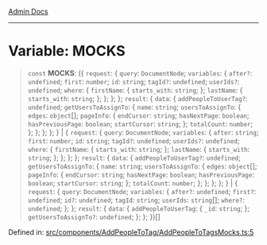 [Admin Docs](/)

---

# Variable: MOCKS

> `const` **MOCKS**: (\{ `request`: \{ `query`: `DocumentNode`; `variables`: \{ `after?`: `undefined`; `first`: `number`; `id`: `string`; `tagId?`: `undefined`; `userIds?`: `undefined`; `where`: \{ `firstName`: \{ `starts_with`: `string`; \}; `lastName`: \{ `starts_with`: `string`; \}; \}; \}; \}; `result`: \{ `data`: \{ `addPeopleToUserTag?`: `undefined`; `getUsersToAssignTo`: \{ `name`: `string`; `usersToAssignTo`: \{ `edges`: `object`[]; `pageInfo`: \{ `endCursor`: `string`; `hasNextPage`: `boolean`; `hasPreviousPage`: `boolean`; `startCursor`: `string`; \}; `totalCount`: `number`; \}; \}; \}; \}; \} \| \{ `request`: \{ `query`: `DocumentNode`; `variables`: \{ `after`: `string`; `first`: `number`; `id`: `string`; `tagId?`: `undefined`; `userIds?`: `undefined`; `where`: \{ `firstName`: \{ `starts_with`: `string`; \}; `lastName`: \{ `starts_with`: `string`; \}; \}; \}; \}; `result`: \{ `data`: \{ `addPeopleToUserTag?`: `undefined`; `getUsersToAssignTo`: \{ `name`: `string`; `usersToAssignTo`: \{ `edges`: `object`[]; `pageInfo`: \{ `endCursor`: `string`; `hasNextPage`: `boolean`; `hasPreviousPage`: `boolean`; `startCursor`: `string`; \}; `totalCount`: `number`; \}; \}; \}; \}; \} \| \{ `request`: \{ `query`: `DocumentNode`; `variables`: \{ `after?`: `undefined`; `first?`: `undefined`; `id?`: `undefined`; `tagId`: `string`; `userIds`: `string`[]; `where?`: `undefined`; \}; \}; `result`: \{ `data`: \{ `addPeopleToUserTag`: \{ `_id`: `string`; \}; `getUsersToAssignTo?`: `undefined`; \}; \}; \})[]

Defined in: [src/components/AddPeopleToTag/AddPeopleToTagsMocks.ts:5](https://github.com/PalisadoesFoundation/talawa-admin/blob/main/src/components/AddPeopleToTag/AddPeopleToTagsMocks.ts#L5)
